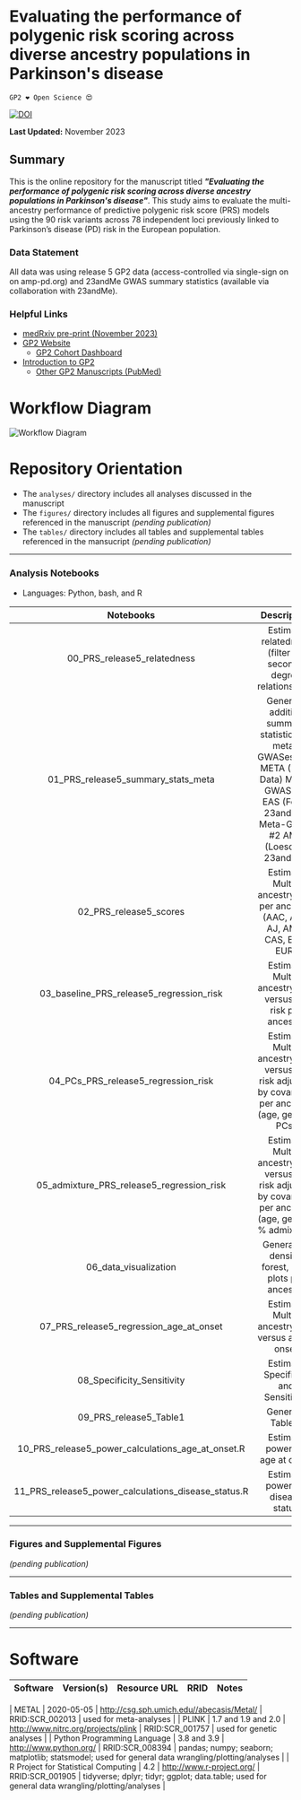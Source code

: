 # Evaluating the performance of polygenic risk scoring across diverse ancestry populations in Parkinson's disease 

`GP2 ❤️ Open Science 😍`

[![DOI](https://zenodo.org/)](https://zenodo.org/)

**Last Updated:** November 2023 

## Summary
This is the online repository for the manuscript titled ***"Evaluating the performance of polygenic risk scoring across diverse ancestry populations in Parkinson's disease"***.
This study aims to evaluate the multi-ancestry performance of predictive polygenic risk score (PRS) models using the 90 risk variants across 78 independent loci previously linked to Parkinson’s disease (PD) risk in the European population.

### Data Statement 
All data was using release 5 GP2 data (access-controlled via single-sign on on amp-pd.org) and 23andMe GWAS summary statistics (available via collaboration with 23andMe).

### Helpful Links 
- [medRxiv pre-print (November 2023)](https://www.medrxiv.org)
- [GP2 Website](https://gp2.org/)
    - [GP2 Cohort Dashboard](https://gp2.org/cohort-dashboard-advanced/)
- [Introduction to GP2](https://movementdisorders.onlinelibrary.wiley.com/doi/10.1002/mds.28494)
    - [Other GP2 Manuscripts (PubMed)](https://pubmed.ncbi.nlm.nih.gov/?term=%22global+parkinson%27s+genetics+program%22)


# Workflow Diagram 
![Workflow Diagram](https://github.com/GP2code/GP2-AFR-AAC-metaGWAS/blob/main/figures/PRS_Fig_1.png)




# Repository Orientation 
- The `analyses/` directory includes all analyses discussed in the manuscript
- The `figures/` directory includes all figures and supplemental figures referenced in the manuscript *(pending publication)*
- The `tables/` directory includes all tables and supplemental tables referenced in the mansucript *(pending publication)*

---
### Analysis Notebooks
* Languages: Python, bash, and R

| **Notebooks** |                                                    **Description**                                                   |
|:----------------:|:--------------------------------------------------------------------------------------------------------------------:|
|        00_PRS_release5_relatedness   | Estimate relatedness (filter for second-degree relationships) |
|        01_PRS_release5_summary_stats_meta  | Generate additive summary statistics for meta-GWASes with META (Base Data) Meta-GWAS #1: EAS (Foo + 23andMe) Meta-GWAS #2 AMR (Loesch + 23andMe)|  
|        02_PRS_release5_scores | Estimate Multi-ancestry PRS per ancestry (AAC, AFR, AJ, AMR, CAS, EAS, EUR)|
|        03_baseline_PRS_release5_regression_risk  | Estimate Multi-ancestry PRS versus PD risk per ancestry|
|        04_PCs_PRS_release5_regression_risk  | Estimate Multi-ancestry PRS versus PD risk adjusted by covariates per ancestry (age, gender, PCs)|
|        05_admixture_PRS_release5_regression_risk  | Estimate Multi-ancestry PRS versus PD risk adjusted by covariates per ancestry (age, gender, % admixture)|
|        06_data_visualization | Generating density, forest, ROH plots per ancestry|
|        07_PRS_release5_regression_age_at_onset    | Estimate Multi-ancestry PRS versus age at onset |
|        08_Specificity_Sensitivity  | Estimate Specificity and Sensitivity |
|        09_PRS_release5_Table1 | Generate Table 1 |
|        10_PRS_release5_power_calculations_age_at_onset.R | Estimate power for age at onset |
|        11_PRS_release5_power_calculations_disease_status.R | Estimate power for disease status |

---
### Figures and Supplemental Figures

*(pending publication)*

---
### Tables and Supplemental Tables 

*(pending publication)*

---

# Software 

|               Software              |      Version(s)     |                       Resource URL                       |       RRID      |                                               Notes                                               |
|:-----------------------------------:|:-------------------:|:--------------------------------------------------------:|:---------------:|:-------------------------------------------------------------------------------------------------:|

|                METAL                |      2020-05-05     |         http://csg.sph.umich.edu//abecasis/Metal/        | RRID:SCR_002013 |                                       used for meta-analyses                                      |
|                PLINK                | 1.7 and 1.9 and 2.0 |            http://www.nitrc.org/projects/plink           | RRID:SCR_001757 |                                     used for genetic analyses                                     |
|     Python Programming Language     |     3.8 and 3.9     |                  http://www.python.org/                  | RRID:SCR_008394 | pandas; numpy; seaborn; matplotlib; statsmodel; used for general data wrangling/plotting/analyses |
| R Project for Statistical Computing |         4.2         |                 http://www.r-project.org/                | RRID:SCR_001905 |   tidyverse; dplyr; tidyr; ggplot; data.table; used for general data wrangling/plotting/analyses  |
